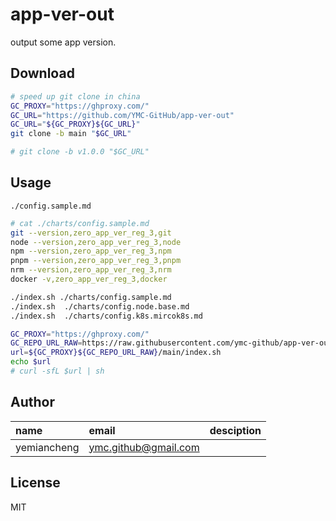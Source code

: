 # app-ver-out

output some app version.


## Download


```bash
# speed up git clone in china
GC_PROXY="https://ghproxy.com/"
GC_URL="https://github.com/YMC-GitHub/app-ver-out"
GC_URL="${GC_PROXY}${GC_URL}"
git clone -b main "$GC_URL"

# git clone -b v1.0.0 "$GC_URL"
```


## Usage

`./config.sample.md`
```bash
# cat ./charts/config.sample.md
git --version,zero_app_ver_reg_3,git
node --version,zero_app_ver_reg_3,node
npm --version,zero_app_ver_reg_3,npm
pnpm --version,zero_app_ver_reg_3,pnpm
nrm --version,zero_app_ver_reg_3,nrm
docker -v,zero_app_ver_reg_3,docker
```

```bash
./index.sh ./charts/config.sample.md
./index.sh  ./charts/config.node.base.md
./index.sh  ./charts/config.k8s.mircok8s.md

```


```bash
GC_PROXY="https://ghproxy.com/"
GC_REPO_URL_RAW=https://raw.githubusercontent.com/ymc-github/app-ver-out
url=${GC_PROXY}${GC_REPO_URL_RAW}/main/index.sh
echo $url
# curl -sfL $url | sh
```

## Author

name|email|desciption
:--|:--|:--
yemiancheng|<ymc.github@gmail.com>||

## License
MIT